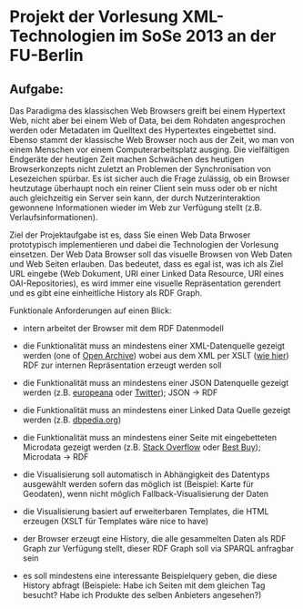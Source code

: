 Projekt der Vorlesung XML-Technologien im SoSe 2013 an der FU-Berlin
=======

Aufgabe:
---
Das Paradigma des klassischen Web Browsers greift bei einem Hypertext Web, nicht aber bei einem Web of Data, bei dem Rohdaten angesprochen werden oder Metadaten im Quelltext des Hypertextes eingebettet sind. Ebenso stammt der klassische Web Browser noch aus der Zeit, wo man von einem Menschen vor einem Computerarbeitsplatz ausging. Die vielfältigen Endgeräte der heutigen Zeit machen Schwächen des heutigen Browserkonzepts nicht zuletzt an Problemen der Synchronisation von Lesezeichen spürbar. Es ist sicher auch die Frage zulässig, ob ein Browser heutzutage überhaupt noch ein reiner Client sein muss oder ob er nicht auch gleichzeitig ein Server sein kann, der durch Nutzerinteraktion gewonnene Informationen wieder im Web zur Verfügung stellt (z.B. Verlaufsinformationen).

Ziel der Projektaufgabe ist es, dass Sie einen Web Data Brwoser prototypisch implementieren und dabei die Technologien der Vorlesung einsetzen. Der Web Data Browser soll das visuelle Browsen von Web Daten und Web Seiten erlauben. Das bedeutet, dass es egal ist, was ich als Ziel URL eingebe (Web Dokument, URI einer Linked Data Resource, URI eines OAI-Repositories), es wird immer eine visuelle Repräsentation gerendert und es gibt eine einheitliche History als RDF Graph.

Funktionale Anforderungen auf einen Blick:

* intern arbeitet der Browser mit dem RDF Datenmodell
* die Funktionalität muss an mindestens einer XML-Datenquelle gezeigt werden (one of [Open Archive](http://www.openarchives.org/Register/BrowseSites)) wobei aus dem XML per XSLT ([wie hier](http://simile.mit.edu/wiki/OAI-PMH_RDFizer)) RDF zur internen Repräsentation erzeugt werden soll

* die Funktionalität muss an mindestens einer JSON Datenquelle gezeigt werden (z.B. [europeana](http://www.europeana.eu) oder [Twitter](https://dev.twitter.com)); JSON -> RDF
* die Funktionalität muss an mindestens einer Linked Data Quelle gezeigt werden (z.B. [dbpedia.org](http://dbpedia.org))
* die Funktionalität muss an mindestens einer Seite mit eingebetteten Microdata gezeigt werden (z.B. [Stack Overflow](http://stackoverflow.com) oder [Best Buy](http://bestbuy.com)); Microdata -> RDF
* die Visualisierung soll automatisch in Abhängigkeit des Datentyps ausgewählt werden sofern das möglich ist (Beispiel: Karte für Geodaten), wenn nicht möglich Fallback-Visualisierung der Daten
* die Visualisierung basiert auf erweiterbaren Templates, die HTML erzeugen (XSLT für Templates wäre nice to have)
* der Browser erzeugt eine History, die alle gesammelten Daten als RDF Graph zur Verfügung stellt, dieser RDF Graph soll via SPARQL anfragbar sein
* es soll mindestens eine interessante Beispielquery geben, die diese History abfragt (Beispiele: Habe ich Seiten mit dem gleichen Tag besucht? Habe ich Produkte des selben Anbieters angesehen?)
